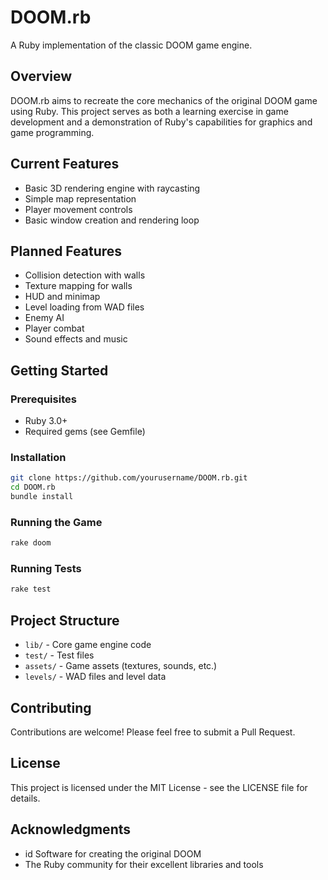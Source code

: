 # DOOM.rb

A Ruby implementation of the classic DOOM game engine.

## Overview

DOOM.rb aims to recreate the core mechanics of the original DOOM game using Ruby. This project serves as both a learning exercise in game development and a demonstration of Ruby's capabilities for graphics and game programming.

## Current Features

- Basic 3D rendering engine with raycasting
- Simple map representation
- Player movement controls
- Basic window creation and rendering loop

## Planned Features

- Collision detection with walls
- Texture mapping for walls
- HUD and minimap
- Level loading from WAD files
- Enemy AI
- Player combat
- Sound effects and music

## Getting Started

### Prerequisites

- Ruby 3.0+
- Required gems (see Gemfile)

### Installation

```bash
git clone https://github.com/yourusername/DOOM.rb.git
cd DOOM.rb
bundle install
```

### Running the Game

```bash
rake doom
```

### Running Tests

```bash
rake test
```

## Project Structure

- `lib/` - Core game engine code
- `test/` - Test files
- `assets/` - Game assets (textures, sounds, etc.)
- `levels/` - WAD files and level data

## Contributing

Contributions are welcome! Please feel free to submit a Pull Request.

## License

This project is licensed under the MIT License - see the LICENSE file for details.

## Acknowledgments

- id Software for creating the original DOOM
- The Ruby community for their excellent libraries and tools 